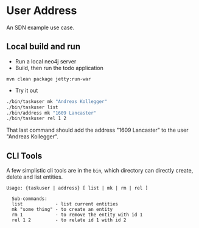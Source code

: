 User Address
============

An SDN example use case.

Local build and run
-------------------

* Run a local neo4j server
* Build, then run the todo application

`mvn clean package jetty:run-war`

* Try it out

```bash
./bin/taskuser mk "Andreas Kollegger"
./bin/taskuser list
./bin/address mk "1609 Lancaster"
./bin/taskuser rel 1 2
```

That last command should add the address "1609 Lancaster" to the user "Andreas Kollegger".

CLI Tools
---------

A few simplistic cli tools are in the `bin`, which directory can directly create, delete and list entities.

    Usage: {taskuser | address} [ list | mk | rm | rel ]

      Sub-commands:
      list            - list current entities
      mk "some thing" - to create an entity
      rm 1            - to remove the entity with id 1
      rel 1 2         - to relate id 1 with id 2

